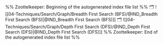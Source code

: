 %% Zoottelkeeper: Beginning of the autogenerated index file list  %%
🗂️ ![[04-Techniques/Search/Graph/Breadth First Search (BFS)/@IND_Breadth First Search (BFS)|@IND_Breadth First Search (BFS)]]
🗂️ ![[04-Techniques/Search/Graph/Depth First Search (DFS)/@IND_Depth First Search (DFS)|@IND_Depth First Search (DFS)]]
%% Zoottelkeeper: End of the autogenerated index file list  %%
